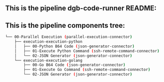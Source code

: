 ## This is the pipeline dgb-code-runner README:
## This is the pipeline components tree:
```bash
└── 00-Parallel Execution (parallel-execution-connector)
    ├── execution-execution-python
    │   ├── 00-Python B64 Code (json-generator-connector)
    │   ├── 01-Execute Python Command (ssh-remote-command-connector)
    │   └── 02-JSON Generator (json-generator-connector)
    └── execution-execution-golang
        ├── 00-Go B64 Code (json-generator-connector)
        ├── 01-Execute Go Command (ssh-remote-command-connector)
        └── 02-JSON Generator (json-generator-connector)

```
